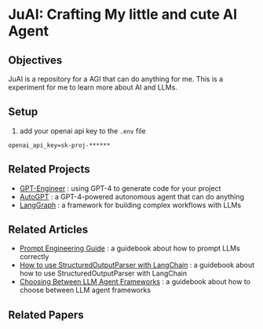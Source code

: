 # JuAI: Crafting My little and cute AI Agent

## Objectives

JuAI is a repository for a AGI that can do anything for me. This is a experiment for me to learn more about AI and LLMs.

## Setup

1. add your openai api key to the `.env` file

```
openai_api_key=sk-proj-******
```


## Related Projects

 - [GPT-Engineer](https://github.com/gpt-engineer-org/gpt-engineer) : using GPT-4 to generate code for your project
 - [AutoGPT](https://github.com/Significant-Gravitas/AutoGPT) : a GPT-4-powered autonomous agent that can do anything
 - [LangGraph](https://langchain-ai.github.io/langgraph/) : a framework for building complex workflows with LLMs

## Related Articles
 - [Prompt Engineering Guide](https://www.promptingguide.ai/) : a guidebook about how to prompt LLMs correctly
 - [How to use StructuredOutputParser with LangChain](https://medium.com/@meta_heuristic/how-to-use-structuredoutputparser-with-langchain-6caaa486830) : a guidebook about how to use StructuredOutputParser with LangChain
 - [Choosing Between LLM Agent Frameworks](https://medium.com/towards-data-science/choosing-between-llm-agent-frameworks-69019493b259) : a guidebook about how to choose between LLM agent frameworks


## Related Papers
